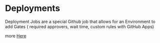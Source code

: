 # Deployments
Deployment Jobs are a special Github job that allows for an Environment to add Gates ( required approvers, wait time, custom rules with  GitHub Apps)

more [Here](https://docs.github.com/en/actions/deployment/about-deployments/deploying-with-github-actions)